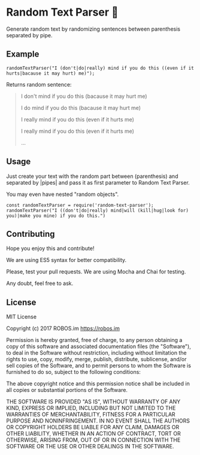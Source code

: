 # Random Text Parser :memo:

Generate random text by randomizing sentences between parenthesis separated by pipe.

## Example

`randomTextParser("I (don't|do|really) mind if you do this ((even if it hurts|bacause it may hurt) me)");`

Returns random sentence:
> I don't mind if you do this (bacause it may hurt me)
>
> I do mind if you do this (bacause it may hurt me)
>
> I really mind if you do this (even if it hurts me)
>
> I really mind if you do this (even if it hurts me)
>
> ...

## Usage

Just create your text with the random part between (parenthesis) and separated by |pipes| and pass it as first parameter to Random Text Parser.

You may even have nested "random objects".

```
const randomTextParser = require('random-text-parser');
randomTextParser("I ((don't|do|really) mind|will (kill|hug|look for) you)|make you mine) if you do this.")
```

## Contributing
Hope you enjoy this and contribute!

We are using ES5 syntax for better compatibility.

Please, test your pull requests. We are using Mocha and Chai for testing.

Any doubt, feel free to ask.

## License

MIT License

Copyright (c) 2017 ROBOS.im https://robos.im

Permission is hereby granted, free of charge, to any person obtaining a copy
of this software and associated documentation files (the "Software"), to deal
in the Software without restriction, including without limitation the rights
to use, copy, modify, merge, publish, distribute, sublicense, and/or sell
copies of the Software, and to permit persons to whom the Software is
furnished to do so, subject to the following conditions:

The above copyright notice and this permission notice shall be included in all
copies or substantial portions of the Software.

THE SOFTWARE IS PROVIDED "AS IS", WITHOUT WARRANTY OF ANY KIND, EXPRESS OR
IMPLIED, INCLUDING BUT NOT LIMITED TO THE WARRANTIES OF MERCHANTABILITY,
FITNESS FOR A PARTICULAR PURPOSE AND NONINFRINGEMENT. IN NO EVENT SHALL THE
AUTHORS OR COPYRIGHT HOLDERS BE LIABLE FOR ANY CLAIM, DAMAGES OR OTHER
LIABILITY, WHETHER IN AN ACTION OF CONTRACT, TORT OR OTHERWISE, ARISING FROM,
OUT OF OR IN CONNECTION WITH THE SOFTWARE OR THE USE OR OTHER DEALINGS IN THE
SOFTWARE.
